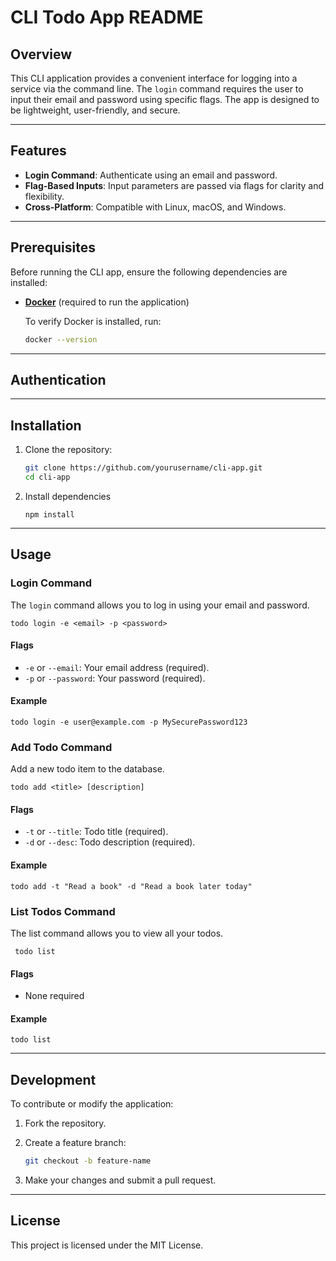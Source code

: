 # CLI Todo App README

## Overview

This CLI application provides a convenient interface for logging into a service via the command line. The `login` command requires the user to input their email and password using specific flags. The app is designed to be lightweight, user-friendly, and secure.

---

## Features

- **Login Command**: Authenticate using an email and password.
- **Flag-Based Inputs**: Input parameters are passed via flags for clarity and flexibility.
- **Cross-Platform**: Compatible with Linux, macOS, and Windows.

---

## Prerequisites

Before running the CLI app, ensure the following dependencies are installed:

- **[Docker](https://docs.docker.com/get-docker/)** (required to run the application)
  
  To verify Docker is installed, run:

  ```bash
  docker --version

---

## Authentication

---

## Installation

1. Clone the repository:

   ```bash
   git clone https://github.com/yourusername/cli-app.git
   cd cli-app

2. Install dependencies

    `npm install`

---

## Usage

### Login Command

The `login` command allows you to log in using your email and password.

```todo login -e <email> -p <password>```

#### Flags

- `-e` or `--email`: Your email address (required).
- `-p` or `--password`: Your password (required).

#### Example

```todo login -e user@example.com -p MySecurePassword123```

### Add Todo Command

Add a new todo item to the database.

``` todo add <title> [description] ```


#### Flags

- `-t` or `--title`: Todo title (required).
- `-d` or `--desc`: Todo description (required).

#### Example

```todo add -t "Read a book" -d "Read a book later today"```


### List Todos Command

The list command allows you to view all your todos.

``` todo list```


#### Flags

- None required

#### Example

```todo list```

---

## Development

To contribute or modify the application:

1. Fork the repository.
2. Create a feature branch:

   ```bash
   git checkout -b feature-name
3. Make your changes and submit a pull request.

---

## License

This project is licensed under the MIT License.
